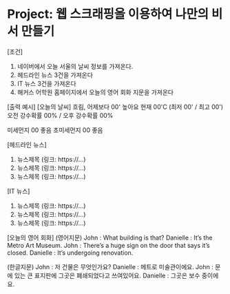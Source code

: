 # Project: 웹 스크래핑을 이용하여 나만의 비서 만들기 

[조건]
1. 네이버에서 오늘 서울의 날씨 정보를 가져온다. 
2. 헤드라인 뉴스 3건을 가져온다 
3. IT 뉴스 3건을 가져온다 
4. 해커스 어학원 홈페이지에서 오늘의 영어 회화 지문을 가져온다

[출력 예시]
[오늘의 날씨]
흐림, 어제보다 00' 높아요 
현재 00'C (최저 00' / 최고 00')
오전 강수확률 00% / 오후 강수확률 00%

미세먼지 00 좋음
초미세먼지 00 좋음

[헤드라인 뉴스]
1. 뉴스제목
(링크: https://...)
2. 뉴스제목
(링크: https://...)
3. 뉴스제목
(링크: https://...)

[IT 뉴스]
1. 뉴스제목
(링크: https://...)
2. 뉴스제목
(링크: https://...)
3. 뉴스제목
(링크: https://...)

[오늘의 영어 회화]
(영어지문)
John : What building is that?
Danielle : It’s the Metro Art Museum.
John : There’s a huge sign on the door that says it’s closed.
Danielle : It’s undergoing renovation.

(한글지문)
John : 저 건물은 무엇인가요?
Danielle : 메트로 미술관이에요.
John : 문에 있는 큰 표지판에 그곳은 폐쇄되었다고 쓰여있어요.
Danielle : 그곳은 보수 중이에요.
